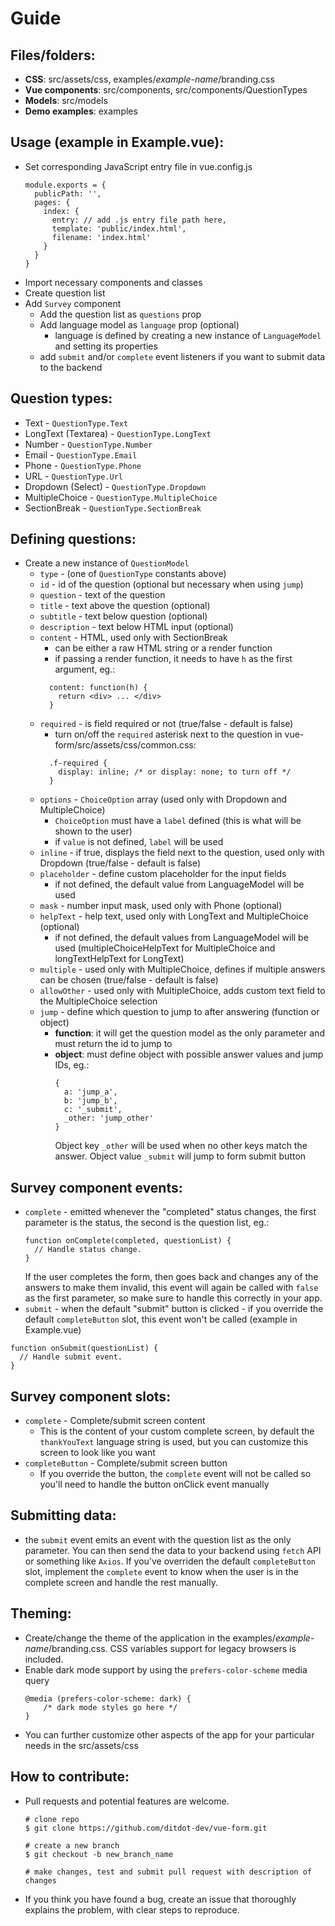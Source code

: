 # Guide

## Files/folders:

* **CSS**: src/assets/css, examples/*example-name*/branding.css
* **Vue components**: src/components, src/components/QuestionTypes
* **Models**: src/models
* **Demo examples**: examples

## Usage (example in Example.vue):

* Set corresponding JavaScript entry file in vue.config.js 
  ```
  module.exports = {
    publicPath: '',
    pages: {
      index: {
        entry: // add .js entry file path here,
        template: 'public/index.html',
        filename: 'index.html'
      }
    }
  }
  ```
* Import necessary components and classes
* Create question list
* Add `Survey` component
  * Add the question list as `questions` prop
  * Add language model as `language` prop (optional)
    * language is defined by creating a new instance of `LanguageModel` and setting its properties
  * add `submit` and/or `complete` event listeners if you want to submit data to the backend

## Question types:

* Text - `QuestionType.Text`
* LongText (Textarea) - `QuestionType.LongText`
* Number - `QuestionType.Number`
* Email - `QuestionType.Email`
* Phone - `QuestionType.Phone`
* URL - `QuestionType.Url`
* Dropdown (Select) - `QuestionType.Dropdown`
* MultipleChoice - `QuestionType.MultipleChoice`
* SectionBreak - `QuestionType.SectionBreak`

## Defining questions:

* Create a new instance of `QuestionModel`
  * `type` - (one of `QuestionType` constants above)
  * `id` - id of the question (optional but necessary when using `jump`)
  * `question` - text of the question
  * `title` - text above the question (optional)
  * `subtitle` - text below question (optional)
  * `description` - text below HTML input (optional)
  * `content` - HTML, used only with SectionBreak
    * can be either a raw HTML string or a render function
    * if passing a render function, it needs to have `h` as the first argument, eg.:
    ```
      content: function(h) {
        return <div> ... </div>
      }
    ```
  * `required` - is field required or not (true/false - default is false)
    * turn on/off the `required` asterisk next to the question in vue-form/src/assets/css/common.css: 
    ```
      .f-required {
        display: inline; /* or display: none; to turn off */
      }     
    ```    
  * `options` - `ChoiceOption` array (used only with Dropdown and MultipleChoice)
    * `ChoiceOption` must have a `label` defined (this is what will be shown to the user)
    * if `value` is not defined, `label` will be used
  * `inline` - if true, displays the field next to the question, used only with Dropdown (true/false - default is false)
  * `placeholder` - define custom placeholder for the input fields
    * if not defined, the default value from LanguageModel will be used 
  * `mask` - number input mask, used only with Phone (optional)
  * `helpText` - help text, used only with LongText and MultipleChoice (optional)
    * if not defined, the default values from LanguageModel will be used (multipleChoiceHelpText for MultipleChoice and longTextHelpText for LongText)
  * `multiple` - used only with MultipleChoice, defines if multiple answers can be chosen (true/false - default is false)
  * `allowOther` - used only with MultipleChoice, adds custom text field to the MultipleChoice selection
  * `jump` - define which question to jump to after answering (function or object)
    * **function**: it will get the question model as the only parameter and must return the id to jump to
    * **object**: must define object with possible answer values and jump IDs, eg.:  
      ```
      {
        a: 'jump_a',
        b: 'jump_b',
        c: '_submit',
        _other: 'jump_other'
      }
      ```
      Object key `_other` will be used when no other keys match the answer. Object value `_submit` will jump to form submit button

## Survey component events:

* `complete` - emitted whenever the "completed" status changes, the first parameter is the status, the second is the question list, eg.:
  ```
  function onComplete(completed, questionList) {
    // Handle status change.
  }
  ```
  If the user completes the form, then goes back and changes any of the answers to make them invalid, this event will again be called
  with `false` as the first parameter, so make sure to handle this correctly in your app.
* `submit` - when the default "submit" button is clicked - if you override the default `completeButton` slot, this event won't be called
(example in Example.vue)
```
function onSubmit(questionList) {
  // Handle submit event. 
}
```

## Survey component slots:

* `complete` - Complete/submit screen content 
  * This is the content of your custom complete screen, by default the `thankYouText` language string is used,
  but you can customize this screen to look like you want
* `completeButton` - Complete/submit screen button
  * If you override the button, the `complete` event will not be called
  so you'll need to handle the button onClick event manually

## Submitting data:

* the `submit` event emits an event with the question list as the only parameter.
You can then send the data to your backend using `fetch` API or something like `Axios`.
If you've overriden the default `completeButton` slot, implement the `complete`
event to know when the user is in the complete screen and handle the rest manually.

##  Theming: 

* Create/change the theme of the application in the examples/*example-name*/branding.css. CSS variables support for legacy browsers is included.
* Enable dark mode support by using the `prefers-color-scheme` media query
  ```
  @media (prefers-color-scheme: dark) {
      /* dark mode styles go here */
  }
  ```
* You can further customize other aspects of the app for your particular needs in the src/assets/css

## How to contribute:

* Pull requests and potential features are welcome.
  ```
  # clone repo
  $ git clone https://github.com/ditdot-dev/vue-form.git 
  
  # create a new branch
  $ git checkout -b new_branch_name
  
  # make changes, test and submit pull request with description of changes
  ```
* If you think you have found a bug, create an issue that thoroughly explains the problem, with clear steps to reproduce.
